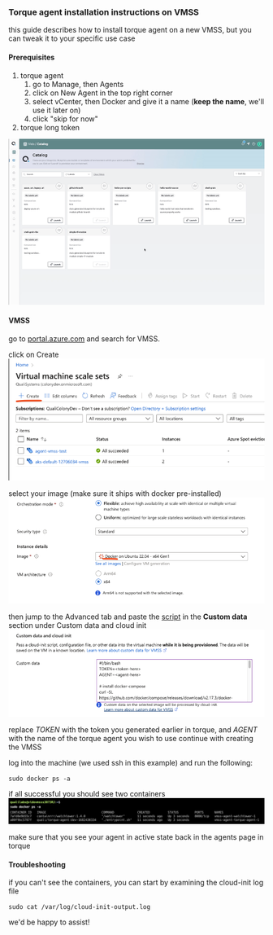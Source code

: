 ### Torque agent installation instructions on VMSS 

this guide describes how to install torque agent on a new VMSS, but you can tweak it to your specific use case

#### Prerequisites
1. torque agent 
    1. go to Manage, then Agents
    2. click on New Agent in the top right corner
    3. select vCenter, then Docker and give it a name (**keep the name**, we'll use it later on)
    4. click "skip for now"
2. torque long token 

![](/img/token.gif)

#### VMSS
go to [portal.azure.com](https://portal.azure.com) and search for VMSS.

click on Create 
![](/img/create.png)

select your image (make sure it ships with docker pre-installed) 
![](/img/image.png)

then jump to the Advanced tab and paste the [script](https://raw.githubusercontent.com/QualiTorque/torque-agent-vmss/main/agent-install.sh) in the **Custom data** section under Custom data and cloud init 
![](/img/customdata.png)

replace *TOKEN* with the token you generated earlier in torque, and *AGENT* with the name of the torque agent you wish to use
continue with creating the VMSS

log into the machine (we used ssh in this example) and run the following:
```
sudo docker ps -a
```

if all successful you should see two containers 
![](/img/containers.png)

make sure that you see your agent in active state back in the agents page in torque

#### Troubleshooting
if you can't see the containers, you can start by examining the cloud-init log file
```
sudo cat /var/log/cloud-init-output.log
```
we'd be happy to assist!
